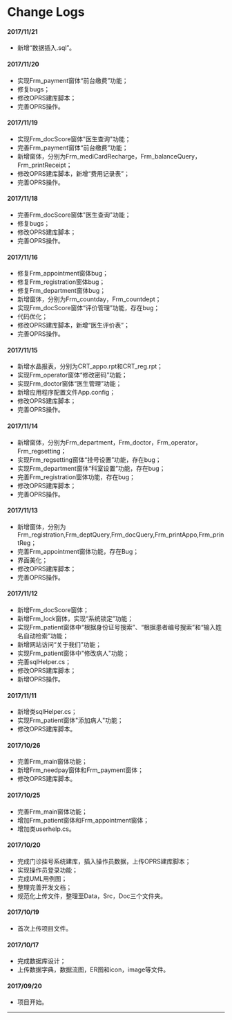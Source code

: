 # Change Logs

#### 2017/11/21

- 新增“数据插入.sql”。

#### 2017/11/20

- 实现Frm_payment窗体“前台缴费”功能；
- 修复bugs；
- 修改OPRS建库脚本；
- 完善OPRS操作。

#### 2017/11/19

- 实现Frm_docScore窗体"医生查询"功能；
- 完善Frm_payment窗体“前台缴费”功能；
- 新增窗体，分别为Frm_mediCardRecharge，Frm_balanceQuery，Frm_printReceipt；
- 修改OPRS建库脚本，新增“费用记录表”；
- 完善OPRS操作。

#### 2017/11/18

- 完善Frm_docScore窗体"医生查询"功能；
- 修复bugs；
- 修改OPRS建库脚本；
- 完善OPRS操作。

#### 2017/11/16

- 修复Frm_appointment窗体bug；
- 修复Frm_registration窗体bug；
- 修复Frm_department窗体bug；
- 新增窗体，分别为Frm_countday，Frm_countdept；
- 实现Frm_docScore窗体“评价管理”功能，存在bug；
- 代码优化；
- 修改OPRS建库脚本，新增“医生评价表”；
- 完善OPRS操作。

#### 2017/11/15

- 新增水晶报表，分别为CRT_appo.rpt和CRT_reg.rpt；
- 实现Frm_operator窗体“修改密码”功能；
- 实现Frm_doctor窗体“医生管理”功能；
- 新增应用程序配置文件App.config；
- 修改OPRS建库脚本；
- 完善OPRS操作。

#### 2017/11/14

- 新增窗体，分别为Frm_department，Frm_doctor，Frm_operator，Frm_regsetting；
- 实现Frm_regsetting窗体“挂号设置”功能，存在bug；
- 实现Frm_department窗体“科室设置”功能，存在bug；
- 完善Frm_registration窗体功能，存在bug；
- 修改OPRS建库脚本；
- 完善OPRS操作。

#### 2017/11/13

- 新增窗体，分别为Frm_registration,Frm_deptQuery,Frm_docQuery,Frm_printAppo,Frm_printReg；
- 完善Frm_appointment窗体功能，存在Bug；
- 界面美化；
- 修改OPRS建库脚本；
- 完善OPRS操作。

#### 2017/11/12

- 新增Frm_docScore窗体；
- 新增Frm_lock窗体，实现“系统锁定”功能；
- 实现Frm_patient窗体中“根据身份证号搜索”、“根据患者编号搜索”和“输入姓名自动检索”功能；
- 新增网站访问“关于我们”功能；
- 实现Frm_patient窗体中"修改病人"功能；
- 完善sqlHelper.cs；
- 修改OPRS建库脚本；
- 新增OPRS操作。

#### 2017/11/11

- 新增类sqlHelper.cs；
- 实现Frm_patient窗体"添加病人"功能；
- 修改OPRS建库脚本。

#### 2017/10/26

- 完善Frm_main窗体功能；
- 新增Frm_needpay窗体和Frm_payment窗体；
- 修改OPRS建库脚本。

#### 2017/10/25

- 完善Frm_main窗体功能；
- 增加Frm_patient窗体和Frm_appointment窗体；
- 增加类userhelp.cs。

#### 2017/10/20

- 完成门诊挂号系统建库，插入操作员数据，上传OPRS建库脚本；
- 实现操作员登录功能；
- 完成UML用例图；
- 整理完善开发文档；
- 规范化上传文件，整理至Data，Src，Doc三个文件夹。

#### 2017/10/19

- 首次上传项目文件。

#### 2017/10/17

- 完成数据库设计；
- 上传数据字典，数据流图，ER图和icon，image等文件。

#### 2017/09/20

- 项目开始。


-----

